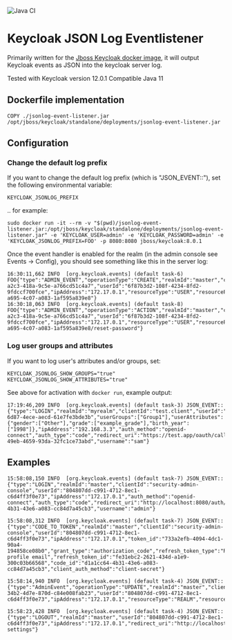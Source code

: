 ![Java CI](https://github.com/vl-io/keycloak_jsonlog_eventlistener/workflows/Java%20CI/badge.svg)

# Keycloak JSON Log Eventlistener

Primarily written for the [Jboss Keycloak docker image](https://hub.docker.com/r/jboss/keycloak), it will output Keycloak events as JSON into the keycloak server log.

Tested with Keycloak version 12.0.1
Compatible Java 11

## Dockerfile implementation

```
COPY ./jsonlog-event-listener.jar /opt/jboss/keycloak/standalone/deployments/jsonlog-event-listener.jar
```

## Configuration

### Change the default log prefix

If you want to change the default log prefix (which is "JSON_EVENT::"), set the following environmental variable:

    KEYCLOAK_JSONLOG_PREFIX

.. for example:

    sudo docker run -it --rm -v "$(pwd)/jsonlog-event-listener.jar:/opt/jboss/keycloak/standalone/deployments/jsonlog-event-listener.jar" -e 'KEYCLOAK_USER=admin' -e 'KEYCLOAK_PASSWORD=admin' -e 'KEYCLOAK_JSONLOG_PREFIX=FOO' -p 8080:8080 jboss/keycloak:8.0.1

Once the event handler is enabled for the realm (in the admin console see Events -> Config), you should see something like this in the server log:

    16:30:11,662 INFO  [org.keycloak.events] (default task-6) FOO{"type":"ADMIN_EVENT","operationType":"CREATE","realmId":"master","clientId":"01b98c9f-a2c3-418a-9c5e-a766cd51c4a7","userId":"6f87b3d2-108f-4234-8fd2-9fdccf700fce","ipAddress":"172.17.0.1","resourceType":"USER","resourcePath":"users/633ff1ce-a695-4c07-a083-1af595a839e8"}
    16:30:18,063 INFO  [org.keycloak.events] (default task-8) FOO{"type":"ADMIN_EVENT","operationType":"ACTION","realmId":"master","clientId":"01b98c9f-a2c3-418a-9c5e-a766cd51c4a7","userId":"6f87b3d2-108f-4234-8fd2-9fdccf700fce","ipAddress":"172.17.0.1","resourceType":"USER","resourcePath":"users/633ff1ce-a695-4c07-a083-1af595a839e8/reset-password"}

### Log user groups and attributes

If you want to log user's attributes and/or groups, set:

    KEYCLOAK_JSONLOG_SHOW_GROUPS="true"
    KEYCLOAK_JSONLOG_SHOW_ATTRIBUTES="true"

See above for activation with `docker run`, example output:

    17:19:46,209 INFO  [org.keycloak.events] (default task-3) JSON_EVENT::{"type":"LOGIN","realmId":"myrealm","clientId":"test.client","userId":"10b2f010-6d87-4ece-aecd-61e7fe3bde3b","userGroups":["Group1"],"userAttributes":{"gender":["Other"],"grade":["example_grade"],"birth_year":["1998"]},"ipAddress":"192.168.3.3","auth_method":"openid-connect","auth_type":"code","redirect_uri":"https://test.app/oauth/callback","consent":"no_consent_required","code_id":"629888b4-49eb-4659-93da-32fc1ce73abd","username":"sam"}


## Examples

    15:58:08,150 INFO  [org.keycloak.events] (default task-7) JSON_EVENT::{"type":"LOGIN","realmId":"master","clientId":"security-admin-console","userId":"804807dd-c991-4712-8ec1-c6d4ff3f0e73","ipAddress":"172.17.0.1","auth_method":"openid-connect","auth_type":"code","redirect_uri":"http://localhost:8080/auth/admin/master/console/","consent":"no_consent_required","code_id":"d1a1cc64-4b31-43e6-a083-cc84d7a45cb3","username":"admin"}

    15:58:08,312 INFO  [org.keycloak.events] (default task-7) JSON_EVENT::{"type":"CODE_TO_TOKEN","realmId":"master","clientId":"security-admin-console","userId":"804807dd-c991-4712-8ec1-c6d4ff3f0e73","ipAddress":"172.17.0.1","token_id":"733a2efb-4094-4dc1-90a4-194858ce08b0","grant_type":"authorization_code","refresh_token_type":"Refresh","scope":"openid profile email","refresh_token_id":"fe31ebc2-2621-434d-a1e9-300c03b66568","code_id":"d1a1cc64-4b31-43e6-a083-cc84d7a45cb3","client_auth_method":"client-secret"}

    15:58:14,940 INFO  [org.keycloak.events] (default task-4) JSON_EVENT::{"type":"AdminEvent","operationType":"UPDATE","realmId":"master","clientId":"beec8c69-34b2-4d7e-870d-c84e008fab23","userId":"804807dd-c991-4712-8ec1-c6d4ff3f0e73","ipAddress":"172.17.0.1","resourceType":"REALM","resourcePath":"events/config"}

    15:58:23,428 INFO  [org.keycloak.events] (default task-4) JSON_EVENT::{"type":"LOGOUT","realmId":"master","userId":"804807dd-c991-4712-8ec1-c6d4ff3f0e73","ipAddress":"172.17.0.1","redirect_uri":"http://localhost:8080/auth/admin/master/console/#/realms/test/events-settings"}
